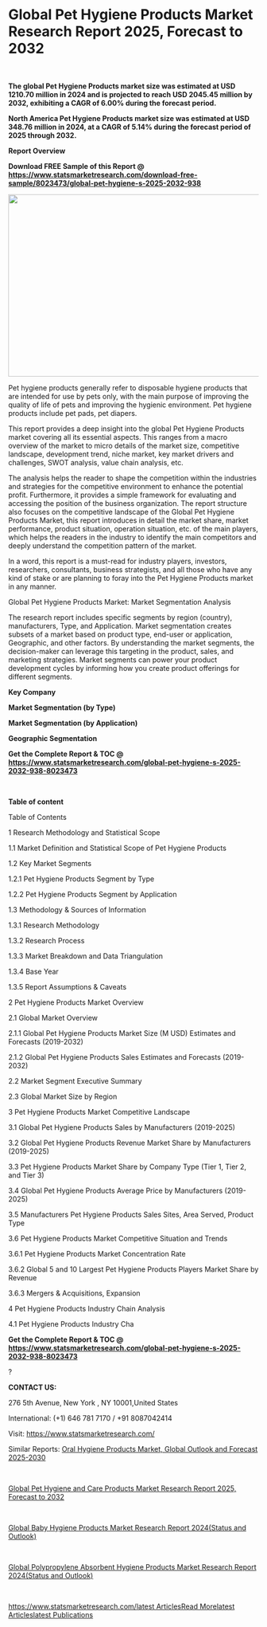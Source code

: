 <h1>Global Pet Hygiene Products Market Research Report 2025, Forecast to 2032</h1><br/><p><strong>The global Pet Hygiene Products market size was estimated at USD 1210.70 million in 2024 and is projected to reach USD 2045.45 million by 2032, exhibiting a <strong>CAGR</strong> of 6.00% during the forecast period.</strong></p>
 
 
 
 <p><strong>North America Pet Hygiene Products market size was estimated at USD 348.76 million in 2024, at a <strong>CAGR</strong> of 5.14% during the forecast period of 2025 through 2032.</strong></p>
 
 
 
 <p><strong>Report Overview</strong></p>
 
 
 
 <p><strong>Download FREE Sample of this Report @ <a href="https://www.statsmarketresearch.com/download-free-sample/8023473/global-pet-hygiene-s-2025-2032-938">https://www.statsmarketresearch.com/download-free-sample/8023473/global-pet-hygiene-s-2025-2032-938</a></strong></p>
 
 
 
 <p><img alt="" src="https://www.grandresearchstore.com/assets/report-images/PetHygieneProductsmarket.png" style="width: 731px; height: 366px;" /></p>
 
 
 
 <p>Pet hygiene products generally refer to disposable hygiene products that are intended for use by pets only, with the main purpose of improving the quality of life of pets and improving the hygienic environment. Pet hygiene products include pet pads, pet diapers.</p>
 
 
 
 <p>This report provides a deep insight into the global Pet Hygiene Products market covering all its essential aspects. This ranges from a macro overview of the market to micro details of the market size, competitive landscape, development trend, niche market, key market drivers and challenges, SWOT analysis, value chain analysis, etc.</p>
 
 
 
 <p>The analysis helps the reader to shape the competition within the industries and strategies for the competitive environment to enhance the potential profit. Furthermore, it provides a simple framework for evaluating and accessing the position of the business organization. The report structure also focuses on the competitive landscape of the Global Pet Hygiene Products Market, this report introduces in detail the market share, market performance, product situation, operation situation, etc. of the main players, which helps the readers in the industry to identify the main competitors and deeply understand the competition pattern of the market.</p>
 
 
 
 <p>In a word, this report is a must-read for industry players, investors, researchers, consultants, business strategists, and all those who have any kind of stake or are planning to foray into the Pet Hygiene Products market in any manner.</p>
 
 
 
 <p>Global Pet Hygiene Products Market: Market Segmentation Analysis</p>
 
 
 
 <p>The research report includes specific segments by region (country), manufacturers, Type, and Application. Market segmentation creates subsets of a market based on product type, end-user or application, Geographic, and other factors. By understanding the market segments, the decision-maker can leverage this targeting in the product, sales, and marketing strategies. Market segments can power your product development cycles by informing how you create product offerings for different segments.</p>
 
 
 
 <p><strong>Key Company</strong></p>
 
 
 
 <p><strong>Market Segmentation (by Type)</strong></p>
 
 
 
 <p><strong>Market Segmentation (<strong>by Application</strong>)</strong></p>
 
 
 
 <p><strong>Geographic Segmentation</strong></p>
 
 
 
 <div><b>Get the Complete Report & TOC @ <a href="https://www.statsmarketresearch.com/global-pet-hygiene-s-2025-2032-938-8023473">https://www.statsmarketresearch.com/global-pet-hygiene-s-2025-2032-938-8023473</a></b></div>
 
 
 
 <p><br />
 
 <b>Table of content</b></p>
 
 
 
 <p>Table of Contents<br />
 
 1 Research Methodology and Statistical Scope<br />
 
 1.1 Market Definition and Statistical Scope of Pet Hygiene Products<br />
 
 1.2 Key Market Segments<br />
 
 1.2.1 Pet Hygiene Products Segment by Type<br />
 
 1.2.2 Pet Hygiene Products Segment by Application<br />
 
 1.3 Methodology & Sources of Information<br />
 
 1.3.1 Research Methodology<br />
 
 1.3.2 Research Process<br />
 
 1.3.3 Market Breakdown and Data Triangulation<br />
 
 1.3.4 Base Year<br />
 
 1.3.5 Report Assumptions & Caveats<br />
 
 2 Pet Hygiene Products Market Overview<br />
 
 2.1 Global Market Overview<br />
 
 2.1.1 Global Pet Hygiene Products Market Size (M USD) Estimates and Forecasts (2019-2032)<br />
 
 2.1.2 Global Pet Hygiene Products Sales Estimates and Forecasts (2019-2032)<br />
 
 2.2 Market Segment Executive Summary<br />
 
 2.3 Global Market Size by Region<br />
 
 3 Pet Hygiene Products Market Competitive Landscape<br />
 
 3.1 Global Pet Hygiene Products Sales by Manufacturers (2019-2025)<br />
 
 3.2 Global Pet Hygiene Products Revenue Market Share by Manufacturers (2019-2025)<br />
 
 3.3 Pet Hygiene Products Market Share by Company Type (Tier 1, Tier 2, and Tier 3)<br />
 
 3.4 Global Pet Hygiene Products Average Price by Manufacturers (2019-2025)<br />
 
 3.5 Manufacturers Pet Hygiene Products Sales Sites, Area Served, Product Type<br />
 
 3.6 Pet Hygiene Products Market Competitive Situation and Trends<br />
 
 3.6.1 Pet Hygiene Products Market Concentration Rate<br />
 
 3.6.2 Global 5 and 10 Largest Pet Hygiene Products Players Market Share by Revenue<br />
 
 3.6.3 Mergers & Acquisitions, Expansion<br />
 
 4 Pet Hygiene Products Industry Chain Analysis<br />
 
 4.1 Pet Hygiene Products Industry Cha</p>
 
 
 
 <div><b>Get the Complete Report & TOC @ <a href="https://www.statsmarketresearch.com/global-pet-hygiene-s-2025-2032-938-8023473">https://www.statsmarketresearch.com/global-pet-hygiene-s-2025-2032-938-8023473</a></b></div>
 
 
 
 <p>? </p>
 
 
 
 <p><b>CONTACT US:</b><br />
 
 276 5th Avenue, New York , NY 10001,United States<br />
 
 International: (+1) 646 781 7170 / +91 8087042414<br />
 
 Visit: <a href="https://www.statsmarketresearch.com/">https://www.statsmarketresearch.com/</a><br />
 
 Similar Reports: <a href="https://www.statsmarketresearch.com/global-pet-hygiene-s-2025-2032-938-8023473">Oral Hygiene Products Market, Global Outlook and Forecast 2025-2030</a><br />
 
 <br />
 
 <a href="https://www.statsmarketresearch.com/global-pet-hygiene-s-2025-2032-938-8023473">Global Pet Hygiene and Care Products Market Research Report 2025, Forecast to 2032</a><br />
 
 <br />
 
 <a href="https://www.statsmarketresearch.com/global-pet-hygiene-s-2025-2032-938-8023473">Global Baby Hygiene Products Market Research Report 2024(Status and Outlook)</a><br />
 
 <br />
 
 <a href="https://www.statsmarketresearch.com/global-pet-hygiene-s-2025-2032-938-8023473">Global Polypropylene Absorbent Hygiene Products Market Research Report 2024(Status and Outlook)</a><br />
 
 <br />
 
 <a href="https://gyeongbokgung.com">https://www.statsmarketresearch.com/</a><a href="https://hallyeomaritime.com">latest Articles</a><a href="https://jingwansa.com">Read More</a><a href="https://nguoiviet.jp/">latest Articles</a><a href="https://www.intelmarketresearch.com/">latest Publications</a></p>